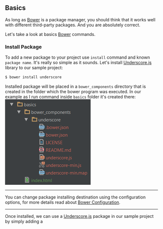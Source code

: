 ## Basics
As long as [Bower][] is a package manager, you should think that it works well with different third-party packages. And you are absolutely correct.

Let's take a look at basics [Bower][] commands.

### Install Package
To add a new package to your project use `install` command and known `package name`. It's really so simple as it sounds. Let's install [Underscore.js][] library to our sample project:
```bash
$ bower install underscore
```

Installed package will be placed in a `bower_components` directory that is created in the folder which the bower program was executed. In our example as I run command inside `basics` folder it's created there: 
![](images/install-underscore-library.png)

---

You can change package installing destination using the configuration options, for more details read about [Bower Configuration][].

---

Once installed, we can use a [Underscore.js][] package in our sample project by simply adding a <script> or <link> tag to `index.html` file:\
```html
<!DOCTYPE html>
<html lang="en">
<head>
    <meta charset="UTF-8">
    <title>Bower Basics</title>
</head>
<body>
    <h1>Bower Basics</h1>
    <script src="bower_components/underscore/underscore-min.js"></script>
</body>
</html>
```

As you can see it's really simple.

You can probably ask which version does [Bower][] install using this command. The answer will be 
You can install a specific version of the package by adding a pound-sign (#) after the package name, followed by the version number.

bower install <package>#<version>


### Get Package State
### Update Package
### Uninstall Package
### Search Package



[Bower]: http://bower.io "Bower - Package Manager"
[Underscore.js]: http://underscorejs.org "Underscore - js library with useful helpers"
[Bower Configuration]: 02-Configuration.md